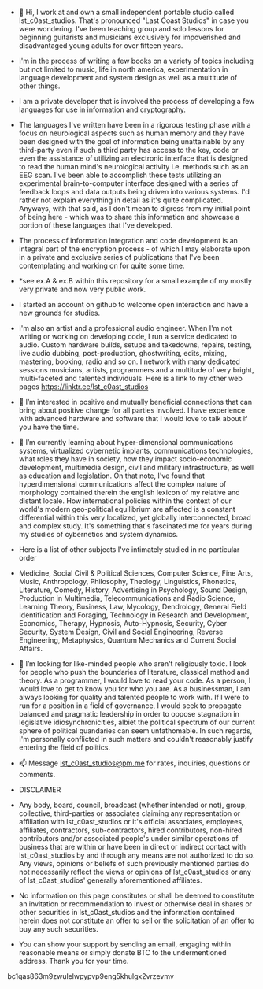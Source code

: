 - 👋 Hi, I work at and own a small independent portable studio called lst_c0ast_studios. That's pronounced "Last Coast Studios" in case you were wondering. I've been teaching group and solo lessons for beginning guitarists and musicians exclusively for impoverished and disadvantaged young adults for over fifteen years.

-  I'm in the process of writing a few books on a variety of topics including but not limited to music, life in north america, experimentation in language development and system design as well as a multitude of other things.

- I am a private developer that is involved the process of developing a few languages for use in information and cryptography.
 
- The languages I've written have been in a rigorous testing phase with a focus on neurological aspects such as human memory and they have been designed with the goal of information being unattainable by any third-party even if such a third party has access to the key, code or even the assistance of utilizing an electronic interface that is designed to read the human mind's neurological activity i.e. methods such as an EEG scan. I've been able to accomplish these tests utilizing an experimental brain-to-computer interface designed with a series of feedback loops and data outputs being driven into various systems. I'd rather not explain everything in detail as it's quite complicated. Anyways, with that said, as I don't mean to digress from my initial point of being here - which was to share this information and showcase a portion of these languages that I've developed.

- The process of information integration and code development is an integral part of the encryption process - of which I may elaborate upon in a private and exclusive series of publications that I've been contemplating and working on for quite some time.

- *see ex.A & ex.B within this repository for a small example of my mostly very private and now very public work.

- I started an account on github to welcome open interaction and have a new grounds for studies. 

- I'm also an artist and a professional audio engineer. When I'm not writing or working on developing code, I run a service dedicated to audio. Custom hardware builds, setups and takedowns, repairs, testing, live audio dubbing, post-production, ghostwriting, edits, mixing, mastering, booking, radio and so on. I network with many dedicated sessions musicians, artists, programmers and a multitude of very bright, multi-faceted and talented individuals. Here is a link to my other web pages https://linktr.ee/lst_c0ast_studios

- 👀 I’m interested in positive and mutually beneficial connections that can bring about positive change for all parties involved. I have experience with advanced hardware and software that I would love to talk about if you have the time. 

- 🌱 I’m currently learning about hyper-dimensional communications systems, virtualized cybernetic implants, communications technologies, what roles they have in society, how they impact socio-economic development, multimedia design, civil and military infrastructure, as well as education and legislation. On that note, I've found that hyperdimensional communications affect the complex nature of morphology contained therein the english lexicon of my relative and distant locale. How international policies within the context of our world's modern geo-political equilibrium are affected is a constant differential within this very localized, yet globally interconnected, broad and complex study. It's something that's fascinated me for years during my studies of cybernetics and system dynamics.
 
- Here is a list of other subjects I've intimately studied in no particular order 

- Medicine, Social Civil & Political Sciences, Computer Science, Fine Arts, Music, Anthropology, Philosophy, Theology, Linguistics, Phonetics, Literature, Comedy, History, Advertising in Psychology, Sound Design, Production in Multimedia, Telecommunications and Radio Science, Learning Theory, Business, Law, Mycology, Dendrology, General Field Identification and Foraging, Technology in Research and Development, Economics, Therapy, Hypnosis, Auto-Hypnosis, Security, Cyber Security, System Design, Civil and Social Engineering, Reverse Engineering, Metaphysics, Quantum Mechanics and Current Social Affairs.

- 💞️ I’m looking for like-minded people who aren't religiously toxic. I look for people who push the boundaries of literature, classical method and theory. As a programmer, I would love to read your code. As a person, I would love to get to know you for who you are. As a businessman, I am always looking for quality and talented people to work with. If I were to run for a position in a field of governance, I would seek to propagate balanced and pragmatic leadership in order to oppose stagnation in legislative idiosynchronicities, albiet the political spectrum of our current sphere of political quandaries can seem unfathomable. In such regards, I'm personally conflicted in such matters and couldn't reasonably justify entering the field of politics.

- 📫 Message lst_c0ast_studios@pm.me for rates, inquiries, questions or comments.

- DISCLAIMER

- Any body, board, council, broadcast (whether intended or not), group, collective, third-parties or associates claiming any representation or affiliation with lst_c0ast_studios or it's official associates, employees, affiliates, contractors, sub-contractors, hired contributors, non-hired contributors and/or associated people's under similar operations of business that are within or have been in direct or indirect contact with lst_c0ast_studios by and through any means are not authorized to do so. Any views, opinions or beliefs of such previously mentioned parties do not necessarily reflect the views or opinions of lst_c0ast_studios or any of lst_c0ast_studios' generally aforementioned affiliates.
 
- No information on this page constitutes or shall be deemed to constitute an invitation or recommendation to invest or otherwise deal in shares or other securities in lst_c0ast_studios and the information contained herein does not constitute an offer to sell or the solicitation of an offer to buy any such securities.

- You can show your support by sending an email, engaging within reasonable means or simply donate BTC to the undermentioned address. Thank you for your time.

bc1qas863m9zwulelwpypvp9eng5khulgx2vrzevmv



<!---

--->

